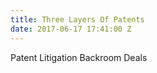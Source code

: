 ```yaml
---
title: Three Layers Of Patents
date: 2017-06-17 17:41:00 Z
---
```


Patent
Litigation
Backroom Deals